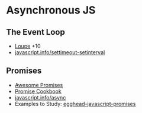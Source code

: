 # Asynchronous JS

## The Event Loop

* [Loupe](http://latentflip.com/loupe/) +10
* [javascript.info/settimeout-setinterval](https://javascript.info/settimeout-setinterval)

## Promises

* [Awesome Promises](https://github.com/wbinnssmith/awesome-promises)
* [Promise Cookbook](https://github.com/mattdesl/promise-cookbook)
* [javascript.info/async](https://javascript.info/async)
* Examples to Study: [egghead-javascript-promises](https://github.com/mariusschulz/egghead-javascript-promises)
